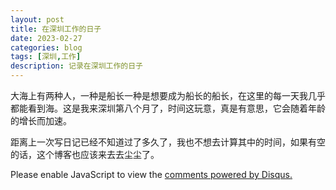 ```yaml
---
layout: post
title: 在深圳工作的日子
date: 2023-02-27
categories: blog
tags: [深圳,工作]
description: 记录在深圳工作的日子
---
```


大海上有两种人，一种是船长一种是想要成为船长的船长，在这里的每一天我几乎都能看到海。这是我来深圳第八个月了，时间这玩意，真是有意思，它会随着年龄的增长而加速。

距离上一次写日记已经不知道过了多久了，我也不想去计算其中的时间，如果有空的话，这个博客也应该来去去尘尘了。




<script id="dsq-count-scr" src="//huiweishijie.disqus.com/count.js" async></script>

<div id="disqus_thread"></div>
<script>

/**
*  RECOMMENDED CONFIGURATION VARIABLES: EDIT AND UNCOMMENT THE SECTION BELOW TO INSERT DYNAMIC VALUES FROM YOUR PLATFORM OR CMS.
*  LEARN WHY DEFINING THESE VARIABLES IS IMPORTANT: https://disqus.com/admin/universalcode/#configuration-variables*/
/*
var disqus_config = function () {
this.page.url = PAGE_URL;  // Replace PAGE_URL with your page's canonical URL variable
this.page.identifier = PAGE_IDENTIFIER; // Replace PAGE_IDENTIFIER with your page's unique identifier variable
};
*/
(function() { // DON'T EDIT BELOW THIS LINE
var d = document, s = d.createElement('script');
s.src = 'https://huiweishijie.disqus.com/embed.js';
s.setAttribute('data-timestamp', +new Date());
(d.head || d.body).appendChild(s);
})();
</script>
<noscript>Please enable JavaScript to view the <a href="https://disqus.com/?ref_noscript">comments powered by Disqus.</a></noscript>


